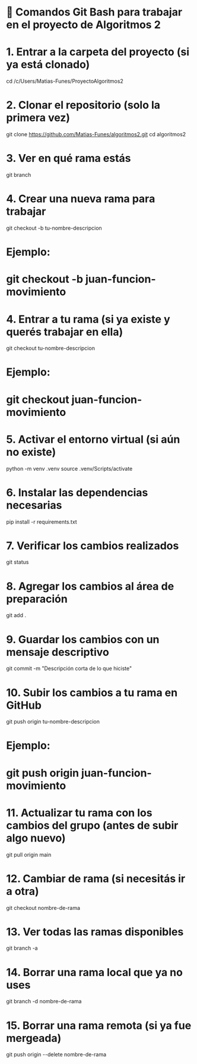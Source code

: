 # 🚀 Comandos Git Bash para trabajar en el proyecto de Algoritmos 2

# 1. Entrar a la carpeta del proyecto (si ya está clonado)
cd /c/Users/Matias-Funes/ProyectoAlgoritmos2

# 2. Clonar el repositorio (solo la primera vez)
git clone https://github.com/Matias-Funes/algoritmos2.git
cd algoritmos2

# 3. Ver en qué rama estás
git branch

# 4. Crear una nueva rama para trabajar
git checkout -b tu-nombre-descripcion
# Ejemplo:
# git checkout -b juan-funcion-movimiento
# 4. Entrar a tu rama (si ya existe y querés trabajar en ella)
git checkout tu-nombre-descripcion
# Ejemplo:
# git checkout juan-funcion-movimiento


# 5. Activar el entorno virtual (si aún no existe)
python -m venv .venv
source .venv/Scripts/activate

# 6. Instalar las dependencias necesarias
pip install -r requirements.txt

# 7. Verificar los cambios realizados
git status

# 8. Agregar los cambios al área de preparación
git add .

# 9. Guardar los cambios con un mensaje descriptivo
git commit -m "Descripción corta de lo que hiciste"

# 10. Subir los cambios a tu rama en GitHub
git push origin tu-nombre-descripcion
# Ejemplo:
# git push origin juan-funcion-movimiento

# 11. Actualizar tu rama con los cambios del grupo (antes de subir algo nuevo)
git pull origin main

# 12. Cambiar de rama (si necesitás ir a otra)
git checkout nombre-de-rama

# 13. Ver todas las ramas disponibles
git branch -a

# 14. Borrar una rama local que ya no uses
git branch -d nombre-de-rama

# 15. Borrar una rama remota (si ya fue mergeada)
git push origin --delete nombre-de-rama
